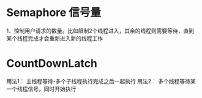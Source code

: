 # Semaphore 信号量
1、控制用户请求的数量。比如限制2个线程进入，其余的线程则需要等待，直到某个线程完成才会重新进入新的线程工作
# CountDownLatch 
用法1：
  主线程等待-多个子线程执行完成之后一起执行
用法2：
  多个线程等待某一个线程信号，同时开始执行
   